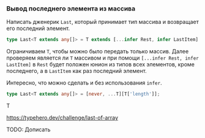 ### Вывод последнего элемента из массива

Написать дженерик `Last`, который принимает тип массива и возвращает его последний элемент.

```ts
type Last<T extends any[]> = T extends [...infer Rest, infer LastItem] ? LastItem : never;
```

Ограничиваем `T`, чтобы можно было передать только массив. Далее проверяем является ли `T` массивом и при помощи `[...infer Rest, infer LastItem]` в `Rest` будет положен юнион из типов всех элементов, кроме последнего, а в `LastItem` как раз последний элемент.

Интересно, что можно сделать и без использования `infer`.

```ts
type Last<T extends any[]> = [never, ...T][T['length']];
```

Т

https://typehero.dev/challenge/last-of-array

TODO: Дописать